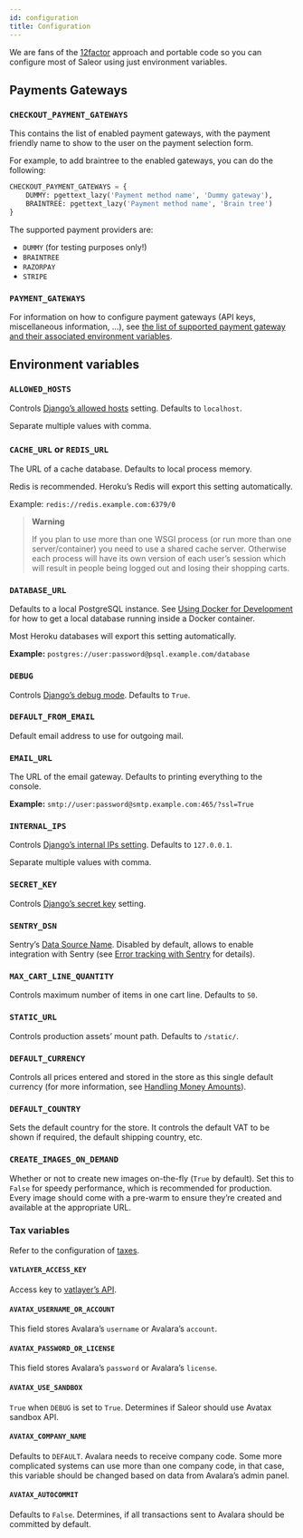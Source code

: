 ```yaml
---
id: configuration
title: Configuration
---
```


We are fans of the [12factor](https://12factor.net/) approach and portable code so you can configure most of Saleor using just environment variables.


## Payments Gateways

### `CHECKOUT_PAYMENT_GATEWAYS`

This contains the list of enabled payment gateways, with the payment friendly name to show to the user on the payment selection form.

For example, to add braintree to the enabled gateways, you can do the following:

```python
CHECKOUT_PAYMENT_GATEWAYS = {
    DUMMY: pgettext_lazy('Payment method name', 'Dummy gateway'),
    BRAINTREE: pgettext_lazy('Payment method name', 'Brain tree')
}
```

The supported payment providers are:

- `DUMMY` (for testing purposes only!)
- `BRAINTREE`
- `RAZORPAY`
- `STRIPE`


### `PAYMENT_GATEWAYS`

For information on how to configure payment gateways (API keys, miscellaneous information, …), see [the list of supported payment gateway and their associated environment variables](https://docs.getsaleor.com/en/latest/payment-gateways.html#payment-gateways).


## Environment variables

### `ALLOWED_HOSTS`

Controls [Django’s allowed hosts](https://docs.djangoproject.com/en/2.1/ref/settings/#s-allowed-hosts) setting. Defaults to `localhost`.

Separate multiple values with comma.


### `CACHE_URL` or `REDIS_URL`

The URL of a cache database. Defaults to local process memory.

Redis is recommended. Heroku’s Redis will export this setting automatically.

Example: `redis://redis.example.com:6379/0`

> **Warning**
>
> If you plan to use more than one WSGI process (or run more than one server/container) you need to use a shared cache server. Otherwise each process will have its own version of each user’s session which will result in people being logged out and losing their shopping carts.


### `DATABASE_URL`

Defaults to a local PostgreSQL instance. See [Using Docker for Development](https://docs.getsaleor.com/en/latest/customization/docker.html#docker-dev) for how to get a local database running inside a Docker container.

Most Heroku databases will export this setting automatically.

**Example:** `postgres://user:password@psql.example.com/database`


### `DEBUG`

Controls [Django’s debug mode](https://docs.djangoproject.com/en/2.1/ref/settings/#s-debug). Defaults to `True`.


### `DEFAULT_FROM_EMAIL`

Default email address to use for outgoing mail.


### `EMAIL_URL`

The URL of the email gateway. Defaults to printing everything to the console.

**Example:** `smtp://user:password@smtp.example.com:465/?ssl=True`


### `INTERNAL_IPS`

Controls [Django’s internal IPs setting](https://docs.djangoproject.com/en/2.1/ref/settings/#s-internal-ips). Defaults to `127.0.0.1`.

Separate multiple values with comma.


### `SECRET_KEY`

Controls [Django’s secret key](https://docs.djangoproject.com/en/2.1/ref/settings/#s-secret-key) setting.


### `SENTRY_DSN`

Sentry’s [Data Source Name](https://docs.sentry.io/quickstart/#about-the-dsn). Disabled by default, allows to enable integration with Sentry (see [Error tracking with Sentry](https://docs.getsaleor.com/en/latest/integrations/sentry.html#sentry-integration) for details).


### `MAX_CART_LINE_QUANTITY`

Controls maximum number of items in one cart line. Defaults to `50`.


### `STATIC_URL`

Controls production assets’ mount path. Defaults to `/static/`.


### `DEFAULT_CURRENCY`

Controls all prices entered and stored in the store as this single default currency (for more information, see [Handling Money Amounts](https://docs.getsaleor.com/en/latest/architecture/money.html#money-architecture)).


### `DEFAULT_COUNTRY`

Sets the default country for the store. It controls the default VAT to be shown if required, the default shipping country, etc.


### `CREATE_IMAGES_ON_DEMAND`

Whether or not to create new images on-the-fly (`True` by default). Set this to `False` for speedy performance, which is recommended for production. Every image should come with a pre-warm to ensure they’re created and available at the appropriate URL.


### Tax variables

Refer to the configuration of [taxes](dashboard-config#taxes-1).


#### `VATLAYER_ACCESS_KEY`

Access key to [vatlayer’s API](https://vatlayer.com/).


#### `AVATAX_USERNAME_OR_ACCOUNT`

This field stores Avalara’s `username` or Avalara’s `account`.


#### `AVATAX_PASSWORD_OR_LICENSE`

This field stores Avalara’s `password` or Avalara’s `license`.


#### `AVATAX_USE_SANDBOX`

`True` when `DEBUG` is set to `True`. Determines if Saleor should use Avatax sandbox API.


#### `AVATAX_COMPANY_NAME`

Defaults to `DEFAULT`. Avalara needs to receive company code. Some more complicated systems can use more than one company code, in that case, this variable should be changed based on data from Avalara’s admin panel.


#### `AVATAX_AUTOCOMMIT`

Defaults to `False`. Determines, if all transactions sent to Avalara should be committed by default.